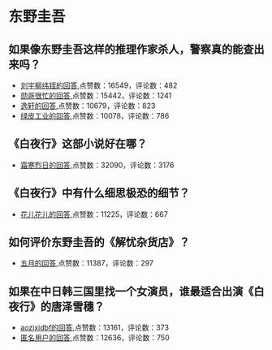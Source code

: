 # 东野圭吾
## 如果像东野圭吾这样的推理作家杀人，警察真的能查出来吗？
- [刘宇柳纬铚的回答](https://www.zhihu.com/question/397749108/answer/1638499269),点赞数：16549，评论数：482
- [勋哥很忙的回答](https://www.zhihu.com/question/397749108/answer/1281560187),点赞数：15442，评论数：1241
- [逸轩的回答](https://www.zhihu.com/question/397749108/answer/1739709200),点赞数：10679，评论数：823
- [绿皮工业的回答](https://www.zhihu.com/question/397749108/answer/1279642959),点赞数：10078，评论数：786
## 《白夜行》这部小说好在哪？
- [霜寒烈日的回答](https://www.zhihu.com/question/20698466/answer/44428495),点赞数：32090，评论数：3176
## 《白夜行》中有什么细思极恐的细节？
- [花儿花儿的回答](https://www.zhihu.com/question/49507257/answer/135014769),点赞数：11225，评论数：667
## 如何评价东野圭吾的《解忧杂货店》？
- [五月的回答](https://www.zhihu.com/question/24138908/answer/28823190),点赞数：11387，评论数：297
## 如果在中日韩三国里找一个女演员，谁最适合出演《白夜行》的唐泽雪穗？
- [aozjxidbf的回答](https://www.zhihu.com/question/61722402/answer/872461888),点赞数：13161，评论数：373
- [匿名用户的回答](https://www.zhihu.com/question/61722402/answer/583291661),点赞数：12636，评论数：750
